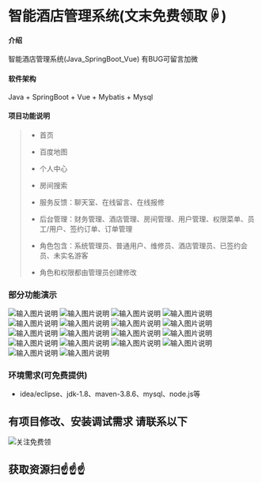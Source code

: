 # 智能酒店管理系统(文末免费领取☟)
> 
#### 介绍
智能酒店管理系统(Java_SpringBoot_Vue)
有BUG可留言加微

#### 软件架构
Java + SpringBoot + Vue + Mybatis + Mysql


#### 项目功能说明

> + 首页
> + 百度地图
> + 个人中心
> + 房间搜索
> + 服务反馈：聊天室、在线留言、在线报修
> + 后台管理：财务管理、酒店管理、房间管理、用户管理、权限菜单、员工/用户、签约订单、订单管理
>
> + 角色包含：系统管理员、普通用户、维修员、酒店管理员、已签约会员、未实名游客
> + 角色和权限都由管理员创建修改


### 部分功能演示
![输入图片说明](photo/1-1.png)
![输入图片说明](photo/1-2.png)
![输入图片说明](photo/1-3.png)
![输入图片说明](photo/1-4.png)
![输入图片说明](photo/1-5.png)
![输入图片说明](photo/1-6.png)
![输入图片说明](photo/1-7.png)
![输入图片说明](photo/1-8.png)
![输入图片说明](photo/1-9.png)
![输入图片说明](photo/1-10.png)
![输入图片说明](photo/1-11.png)
![输入图片说明](photo/1-12.png)
![输入图片说明](photo/1-13.png)
![输入图片说明](photo/1-14.png)
![输入图片说明](photo/1-15.png)
![输入图片说明](photo/1-16.png)
![输入图片说明](photo/1-17.png)
![输入图片说明](photo/1-18.png)


### 环境需求(可免费提供)
- idea/eclipse、jdk-1.8、maven-3.8.6、mysql、node.js等


## 有项目修改、安装调试需求 请联系以下
![关注免费领](联系.png)

## 获取资源扫☝☝☝


